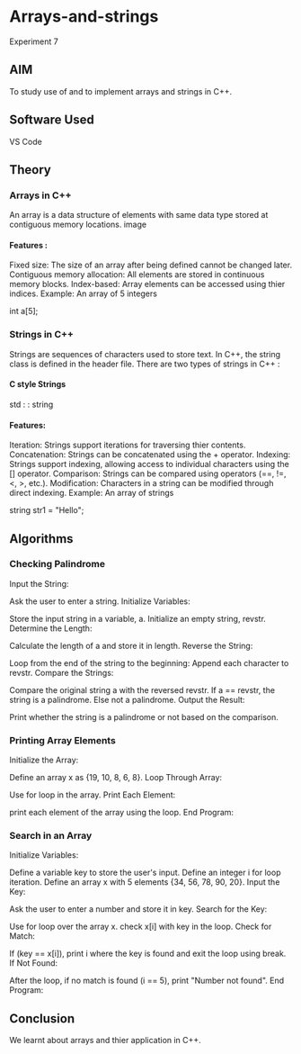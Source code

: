 # Arrays-and-strings
Experiment 7

## AIM
To study use of and to implement arrays and strings in C++.

## Software Used
VS Code

## Theory
### Arrays in C++
An array is a data structure of elements with same data type stored at contiguous memory locations. image

#### Features :

Fixed size: The size of an array after being defined cannot be changed later.
Contiguous memory allocation: All elements are stored in continuous memory blocks.
Index-based: Array elements can be accessed using thier indices.
Example: An array of 5 integers

int a[5]; 

### Strings in C++
Strings are sequences of characters used to store text. In C++, the string class is defined in the <string> header file. There are two types of strings in C++ :

#### C style Strings
std : : string
#### Features:

Iteration: Strings support iterations for traversing thier contents.
Concatenation: Strings can be concatenated using the + operator.
Indexing: Strings support indexing, allowing access to individual characters using the [] operator.
Comparison: Strings can be compared using operators (==, !=, <, >, etc.).
Modification: Characters in a string can be modified through direct indexing.
Example: An array of strings

string str1 = "Hello"; 
## Algorithms
### Checking Palindrome
Input the String:

Ask the user to enter a string.
Initialize Variables:

Store the input string in a variable, a.
Initialize an empty string, revstr.
Determine the Length:

Calculate the length of a and store it in length.
Reverse the String:

Loop from the end of the string to the beginning:
Append each character to revstr.
Compare the Strings:

Compare the original string a with the reversed revstr.
If a == revstr, the string is a palindrome.
Else not a palindrome.
Output the Result:

Print whether the string is a palindrome or not based on the comparison.
### Printing Array Elements
Initialize the Array:

Define an array x as {19, 10, 8, 6, 8}.
Loop Through Array:

Use for loop in the array.
Print Each Element:

print each element of the array using the loop.
End Program:

### Search in an Array
Initialize Variables:

Define a variable key to store the user's input.
Define an integer i for loop iteration.
Define an array x with 5 elements {34, 56, 78, 90, 20}.
Input the Key:

Ask the user to enter a number and store it in key.
Search for the Key:

Use for loop over the array x.
check x[i] with key in the loop.
Check for Match:

If (key == x[i]), print i where the key is found and exit the loop using break.
If Not Found:

After the loop, if no match is found (i == 5), print "Number not found".
End Program:

## Conclusion
We learnt about arrays and thier application in C++.
